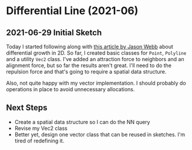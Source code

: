 # Differential Line (2021-06)

## 2021-06-29 Initial Sketch

Today I started following along with [this article by Jason Webb](https://medium.com/@jason.webb/2d-differential-growth-in-js-1843fd51b0ce)
about differential growth in 2D. So far, I created basic classes for `Point`,
`Polyline` and a utility `Vec2` class. I've added an attraction force to
neighbors and an alignment force, but so far the results aren't great. I'll
need to do the repulsion force and that's going to require a spatial data
structure.

Also, not quite happy with my vector implementation. I should probably
do operations in place to avoid unnecessary allocations.

## Next Steps

* Create a spatial data structure so I can do the NN query
* Revise my Vec2 class
* Better yet, design one vector class that can be reused in sketches. I'm tired
  of redefining it.